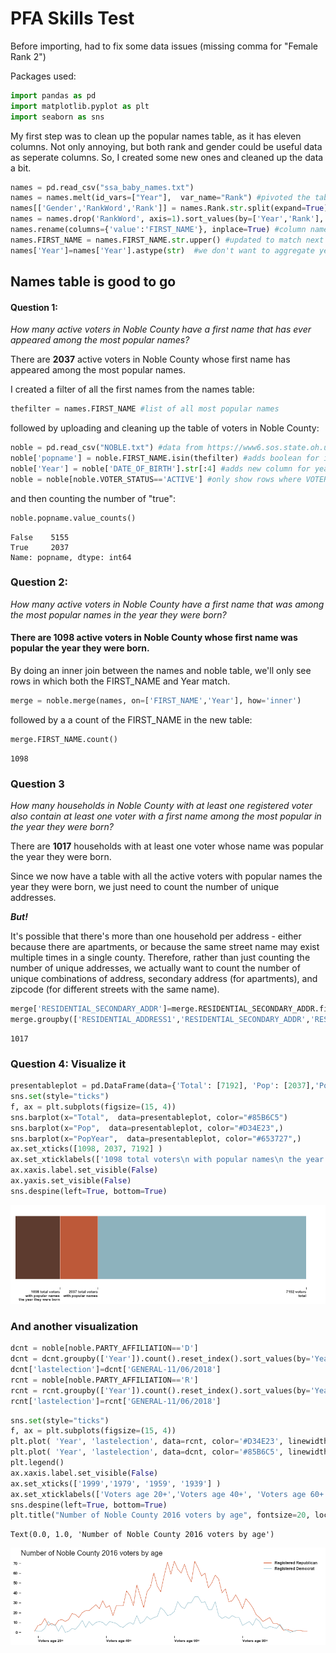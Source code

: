 
# PFA Skills Test

Before importing, had to fix some data issues (missing comma for "Female Rank 2")

Packages used:


```python
import pandas as pd
import matplotlib.pyplot as plt
import seaborn as sns
```

My first step was to clean up the popular names table, as it has eleven columns. Not only annoying, but both rank and gender could be useful data as seperate columns. So, I created some new ones and cleaned up the data a bit.


```python
names = pd.read_csv("ssa_baby_names.txt") 
names = names.melt(id_vars=["Year"],  var_name="Rank") #pivoted the table 
names[['Gender','RankWord','Rank']] = names.Rank.str.split(expand=True) #split the column into three columns
names = names.drop('RankWord', axis=1).sort_values(by=['Year','Rank'], ascending=False) #dropped a column
names.rename(columns={'value':'FIRST_NAME'}, inplace=True) #column name fix
names.FIRST_NAME = names.FIRST_NAME.str.upper() #updated to match next table's data 
names['Year']=names['Year'].astype(str)  #we don't want to aggregate year, so we'll turn it to a string
```

## Names table is good to go

#### **Question 1:**
_How many active voters in Noble County have a first name that has ever appeared among the most popular names?_

There are **2037** active voters in Noble County whose first name has appeared among the most popular names.

I created a filter of all the first names from the names table:


```python
thefilter = names.FIRST_NAME #list of all most popular names
```

followed by uploading and cleaning up the table of voters in Noble County:


```python
noble = pd.read_csv("NOBLE.txt") #data from https://www6.sos.state.oh.us/ords/f?p=111:1
noble['popname'] = noble.FIRST_NAME.isin(thefilter) #adds boolean for if name is in the popular name list
noble['Year'] = noble['DATE_OF_BIRTH'].str[:4] #adds new column for year of birth 
noble = noble[noble.VOTER_STATUS=='ACTIVE'] #only show rows where VOTER_STATUS is active
```

and then counting the number of "true":


```python
noble.popname.value_counts()
```




    False    5155
    True     2037
    Name: popname, dtype: int64



### **Question 2:** 
_How many active voters in Noble County have a first name that was among the most popular names in the year they were born?_

#### There are **1098** active voters in Noble County whose first name was popular the year they were born.


By doing an inner join between the names and noble table, we'll only see rows in which both the FIRST_NAME and Year match.


```python
merge = noble.merge(names, on=['FIRST_NAME','Year'], how='inner')
```

followed by a a count of the FIRST_NAME in the new table:


```python
merge.FIRST_NAME.count()
```




    1098



### **Question 3**
_How many households in Noble County with at least one registered voter also contain at least one voter with a first name among the most popular in the year they were born?_

There are **1017** households with at least one voter whose name was popular the year they were born.

Since we now have a table with all the active voters with popular names the year they were born, we just need to count the number of unique addresses. 

***But!***

It's possible that there's more than one household per address - either because there are apartments, or because the same street name may exist multiple times in a single county. Therefore, rather than just counting the number of unique addresses, we actually want to count the number of unique combinations of address, secondary address (for apartments), and zipcode (for different streets with the same name). 



```python
merge['RESIDENTIAL_SECONDARY_ADDR']=merge.RESIDENTIAL_SECONDARY_ADDR.fillna('NA') #filling in blank secondary addresses for grouping
merge.groupby(['RESIDENTIAL_ADDRESS1','RESIDENTIAL_SECONDARY_ADDR','RESIDENTIAL_ZIP']).ngroups
```




    1017



### Question 4: Visualize it


```python
presentableplot = pd.DataFrame(data={'Total': [7192], 'Pop': [2037],'PopYear': [1098]})
sns.set(style="ticks")
f, ax = plt.subplots(figsize=(15, 4))
sns.barplot(x="Total",  data=presentableplot, color="#85B6C5")
sns.barplot(x="Pop",  data=presentableplot, color="#D34E23",)
sns.barplot(x="PopYear",  data=presentableplot, color="#653727",)
ax.set_xticks([1098, 2037, 7192] )
ax.set_xticklabels(['1098 total voters\n with popular names\n the year they were born', '2037 total voters\n with popular names', '7192 voters\n total'], horizontalalignment = 'right', fontsize='10')
ax.xaxis.label.set_visible(False)
ax.yaxis.set_visible(False)
sns.despine(left=True, bottom=True)
```


![png](output_17_0.png)


### And another visualization


```python
dcnt = noble[noble.PARTY_AFFILIATION=='D']
dcnt = dcnt.groupby(['Year']).count().reset_index().sort_values(by='Year', ascending=False)
dcnt['lastelection']=dcnt['GENERAL-11/06/2018'] 
rcnt = noble[noble.PARTY_AFFILIATION=='R']
rcnt = rcnt.groupby(['Year']).count().reset_index().sort_values(by='Year', ascending=False)
rcnt['lastelection']=rcnt['GENERAL-11/06/2018']
```


```python
sns.set(style="ticks")
f, ax = plt.subplots(figsize=(15, 4))
plt.plot( 'Year', 'lastelection', data=rcnt, color='#D34E23', linewidth=1, label="Registered Republican")
plt.plot( 'Year', 'lastelection', data=dcnt, color='#85B6C5', linewidth=1, label='Registered Democrat')
plt.legend()
ax.xaxis.label.set_visible(False)
ax.set_xticks(['1999','1979', '1959', '1939'] )
ax.set_xticklabels(['Voters age 20+','Voters age 40+', 'Voters age 60+', 'Voters age 80+'], horizontalalignment = 'left', fontsize='10')
sns.despine(left=True, bottom=True)
plt.title("Number of Noble County 2016 voters by age", fontsize=20, loc='left')

```




    Text(0.0, 1.0, 'Number of Noble County 2016 voters by age')




![png](output_20_1.png)

